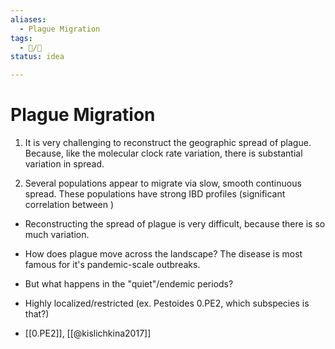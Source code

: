 ```yaml
---
aliases:
  - Plague Migration
tags:
  - 📝/🌱
status: idea

---
```


# Plague Migration


1. It is very challenging to reconstruct the geographic spread of plague. Because, like the molecular clock rate variation, there is substantial variation in spread.

1. Several populations appear to migrate via slow, smooth continuous spread. These populations have strong IBD profiles (significant correlation between )

- Reconstructing the spread of plague is very difficult, because there is so much variation.
- How does plague move across the landscape? The disease is most famous for it's pandemic-scale outbreaks.
- But what happens in the "quiet"/endemic periods?

- Highly localized/restricted (ex. Pestoides 0.PE2, which subspecies is that?)

- [[0.PE2]], [[@kislichkina2017]]